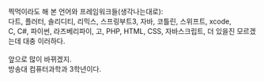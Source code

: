 찍먹이라도 해 본 언어와 프레임워크들(생각나는대로):<br>
다트, 플러터, 솔리디티, 리믹스, 스프링부트3, 자바, 코틀린, 스위프트, xcode,<br>
C, C#, 파이썬, 라즈베리파이, 고, PHP, HTML, CSS, 자바스크립트, 더 있을진 모르겠는데 대충 이러하다.<br>
<br>
앞으로 많이 바뀌겠지.<br>
방송대 컴퓨터과학과 3학년이다.<br>
